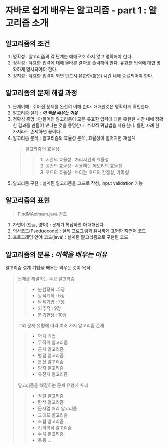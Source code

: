 # 자바로 쉽게 배우는 알고리즘 - part 1 : 알고리즘 소개

## 알고리즘의 조건
1. 명확성 : 알고리즘의 각 단계는 애매모호 하지 않고 명확해야 한다.
2. 정확성 : 유효한 입력에 대해 올바른 결과를 출력해야 한다. 유효한 입력에 대햔 명확하게 명시되어야 한다.
3. 정지성 : 유효한 입력이 되면 반드시 유한한(짧은) 시간 내에 종료되어야 한다.

## 알고리즘의 문제 해결 과정
1. 문제이해 : 주어진 문제를 완전히 이해 한다. 애매한것은 명확하게 확인한다.
2. 알고리즘 설계 : ***이 책을 배우는 이유***
3. 정확성 증명 : 만들어진 알고리즘이 모든 유효한 입력에 대한 유한한 시간 내에 정확한 결과를 만들어 낸다는 것을 증명한다. 수학적 귀납법을 사용한다. 틀린 사례 한 가지라도 존제하면 끝이다.
4. 알고리즘 분석 : 알고리즘의 효율성 분석, 효율성이 떨어지면 재설계
    >   알고리즘의 효율성
    >   > 1. 시간의 효율성 : 처리시간의 효율성
    >   > 2. 공간의 효율성 : 사용하는 메모리의 효율성
    >   > 3. 코드의 효율성 : 보이는 코드의 간결성, 가독성
5. 알고리즘 구현 : 설계된 알고리즘을 코드로 작성, input validation 기능 

##  알고리즘의 표현

>   FindMAximum.java 참조

1. 자연어 (한글, 영어) : 문제가 복잡하면 애매해진다.
2. 의사코드(Pseduocode) : 실제 프로그램과 유사하게 표현한 자연어 코드
3. 프로그래밍 언어 코드(java) : 설계된 알고리즘으로 구현된 코드

## 알고리즘의 분류 : ***이책을 배우는 이유*** 
알고리즘 설계 기법을 ~~배우는~~ 외우는 것이 목적! 
> 문제를 해결하는 주요 알고리즘 
>   > - 분할정복 : 5장
>   > - 동적계획 : 6장
>   > - 탐욕기법 : 7장
>   > - 되추적 : 9장
>   > - 분기한정 : 10장 
>
> 그외 문제 유형에 따라 여러 가지 알고리즘 존재
>   >  - 억지 기법
>   >  - 무작위 알고리즘
>   >  - 근사 알고리즘
>   >  - 병렬 알고리즘
>   >  - 분산 알고리즘
>   >  - 양자 알고리즘
>   >  - 유전자 알고리즘
>
> 알고리즘을 해결하는 문제 유형에 따라
>   >  - 정렬 알고리즘
>   >  - 탐색 알고리즘
>   >  - 문자열 처리 알고리즘
>   >  - 그래프 알고리즘
>   >  - 조합 알고리즘
>   >  - 기하학적 알고리즘
>   >  - 수치 알고리즘
>   >  - 등등 ... 


